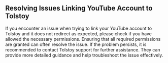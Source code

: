 ## Resolving Issues Linking YouTube Account to Tolstoy

If you encounter an issue when trying to link your YouTube account to Tolstoy and it does not redirect as expected, please check if you have allowed the necessary permissions. Ensuring that all required permissions are granted can often resolve the issue. If the problem persists, it is recommended to contact Tolstoy support for further assistance. They can provide more detailed guidance and help troubleshoot the issue effectively.